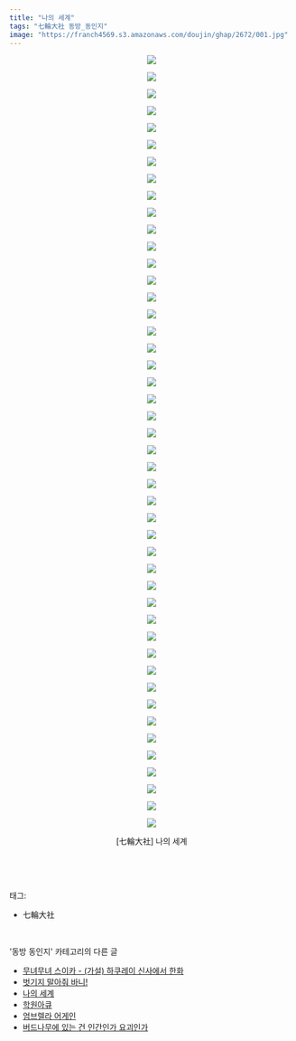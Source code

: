 ```yaml
---
title: "나의 세계"
tags: "七輪大社 동방_동인지"
image: "https://franch4569.s3.amazonaws.com/doujin/ghap/2672/001.jpg"
---
```

<div class="article">
<p style="text-align: center; clear: none; float: none;"><img src="{{ site.imgserver2 }}/ghap/2672/001.jpg"/></p>
<p style="text-align: center; clear: none; float: none;"><img src="{{ site.imgserver2 }}/ghap/2672/002.jpg"/></p>
<p style="text-align: center; clear: none; float: none;"><img src="{{ site.imgserver2 }}/ghap/2672/003.jpg"/></p>
<p style="text-align: center; clear: none; float: none;"><img src="{{ site.imgserver2 }}/ghap/2672/004.jpg"/></p>
<p style="text-align: center; clear: none; float: none;"><img src="{{ site.imgserver2 }}/ghap/2672/005.jpg"/></p>
<p style="text-align: center; clear: none; float: none;"><img src="{{ site.imgserver2 }}/ghap/2672/006.jpg"/></p>
<p style="text-align: center; clear: none; float: none;"><img src="{{ site.imgserver2 }}/ghap/2672/007.jpg"/></p>
<p style="text-align: center; clear: none; float: none;"><img src="{{ site.imgserver2 }}/ghap/2672/008.jpg"/></p>
<p style="text-align: center; clear: none; float: none;"><img src="{{ site.imgserver2 }}/ghap/2672/009.jpg"/></p>
<p style="text-align: center; clear: none; float: none;"><img src="{{ site.imgserver2 }}/ghap/2672/010.jpg"/></p>
<p style="text-align: center; clear: none; float: none;"><img src="{{ site.imgserver2 }}/ghap/2672/011.jpg"/></p>
<p style="text-align: center; clear: none; float: none;"><img src="{{ site.imgserver2 }}/ghap/2672/012.jpg"/></p>
<p style="text-align: center; clear: none; float: none;"><img src="{{ site.imgserver2 }}/ghap/2672/013.jpg"/></p>
<p style="text-align: center; clear: none; float: none;"><img src="{{ site.imgserver2 }}/ghap/2672/014.jpg"/></p>
<p style="text-align: center; clear: none; float: none;"><img src="{{ site.imgserver2 }}/ghap/2672/015.jpg"/></p>
<p style="text-align: center; clear: none; float: none;"><img src="{{ site.imgserver2 }}/ghap/2672/016.jpg"/></p>
<p style="text-align: center; clear: none; float: none;"><img src="{{ site.imgserver2 }}/ghap/2672/017.jpg"/></p>
<p style="text-align: center; clear: none; float: none;"><img src="{{ site.imgserver2 }}/ghap/2672/018.jpg"/></p>
<p style="text-align: center; clear: none; float: none;"><img src="{{ site.imgserver2 }}/ghap/2672/019.jpg"/></p>
<p style="text-align: center; clear: none; float: none;"><img src="{{ site.imgserver2 }}/ghap/2672/020.jpg"/></p>
<p style="text-align: center; clear: none; float: none;"><img src="{{ site.imgserver2 }}/ghap/2672/021.jpg"/></p>
<p style="text-align: center; clear: none; float: none;"><img src="{{ site.imgserver2 }}/ghap/2672/022.jpg"/></p>
<p style="text-align: center; clear: none; float: none;"><img src="{{ site.imgserver2 }}/ghap/2672/023.jpg"/></p>
<p style="text-align: center; clear: none; float: none;"><img src="{{ site.imgserver2 }}/ghap/2672/024.jpg"/></p>
<p style="text-align: center; clear: none; float: none;"><img src="{{ site.imgserver2 }}/ghap/2672/025.jpg"/></p>
<p style="text-align: center; clear: none; float: none;"><img src="{{ site.imgserver2 }}/ghap/2672/026.jpg"/></p>
<p style="text-align: center; clear: none; float: none;"><img src="{{ site.imgserver2 }}/ghap/2672/027.jpg"/></p>
<p style="text-align: center; clear: none; float: none;"><img src="{{ site.imgserver2 }}/ghap/2672/028.jpg"/></p>
<p style="text-align: center; clear: none; float: none;"><img src="{{ site.imgserver2 }}/ghap/2672/029.jpg"/></p>
<p style="text-align: center; clear: none; float: none;"><img src="{{ site.imgserver2 }}/ghap/2672/030.jpg"/></p>
<p style="text-align: center; clear: none; float: none;"><img src="{{ site.imgserver2 }}/ghap/2672/031.jpg"/></p>
<p style="text-align: center; clear: none; float: none;"><img src="{{ site.imgserver2 }}/ghap/2672/032.jpg"/></p>
<p style="text-align: center; clear: none; float: none;"><img src="{{ site.imgserver2 }}/ghap/2672/033.jpg"/></p>
<p style="text-align: center; clear: none; float: none;"><img src="{{ site.imgserver2 }}/ghap/2672/034.jpg"/></p>
<p style="text-align: center; clear: none; float: none;"><img src="{{ site.imgserver2 }}/ghap/2672/035.jpg"/></p>
<p style="text-align: center; clear: none; float: none;"><img src="{{ site.imgserver2 }}/ghap/2672/036.jpg"/></p>
<p style="text-align: center; clear: none; float: none;"><img src="{{ site.imgserver2 }}/ghap/2672/037.jpg"/></p>
<p style="text-align: center; clear: none; float: none;"><img src="{{ site.imgserver2 }}/ghap/2672/038.jpg"/></p>
<p style="text-align: center; clear: none; float: none;"><img src="{{ site.imgserver2 }}/ghap/2672/039.jpg"/></p>
<p style="text-align: center; clear: none; float: none;"><img src="{{ site.imgserver2 }}/ghap/2672/040.jpg"/></p>
<p style="text-align: center; clear: none; float: none;"><img src="{{ site.imgserver2 }}/ghap/2672/041.jpg"/></p>
<p style="text-align: center; clear: none; float: none;"><img src="{{ site.imgserver2 }}/ghap/2672/042.jpg"/></p>
<p style="text-align: center; clear: none; float: none;"><img src="{{ site.imgserver2 }}/ghap/2672/043.jpg"/></p>
<p style="text-align: center; clear: none; float: none;"><img src="{{ site.imgserver2 }}/ghap/2672/044.jpg"/></p>
<p style="text-align: center; clear: none; float: none;"><img src="{{ site.imgserver2 }}/ghap/2672/045.jpg"/></p>
<p style="text-align: center; clear: none; float: none;"><img src="{{ site.imgserver2 }}/ghap/2672/046.jpg"/></p>
<p style="text-align: center; clear: none; float: none;">[七輪大社] 나의 세계</p>
<p><br/></p>
</div><br/>
<div class="tagTrail">
<p>태그: </p>
<ul>
<li>七輪大社</li>
</ul>
</div><br/>
<div class="another">
<p>'동방 동인지' 카테고리의 다른 글</p>
<ul>
<li><a href="/ghap_2674">무녀무녀 스이카 - (가설) 하쿠레이 신사에서 한화</a></li>
<li><a href="/ghap_2673">벗기지 말아줘 바니!</a></li>
<li><a href="/ghap_2672">나의 세계</a></li>
<li><a href="/ghap_2671">학원아큐</a></li>
<li><a href="/ghap_2670">엄브렐라 어게인</a></li>
<li><a href="/ghap_2669">버드나무에 있는 건 인간인가 요괴인가</a></li>
</ul>
</div><br/>
<div class="cb_module cb_fluid">
<div class="cb_wrt cb_profile">
</div><!-- commentList close -->
</div><br/>
